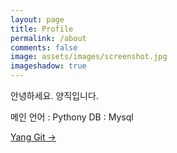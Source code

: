 ```yaml
---
layout: page
title: Profile
permalink: /about
comments: false
image: assets/images/screenshot.jpg
imageshadow: true
---
```


안녕하세요. 양직입니다.

메인 언어 : Pythony
DB : Mysql

<a target="_blank" href="https://github.com/yangjik/yang.study.git" class="btn btn-dark"> Yang Git &rarr;</a>


